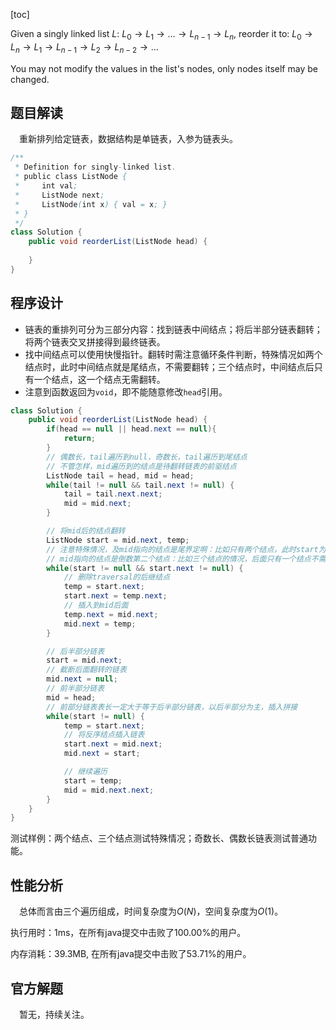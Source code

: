 [toc]

Given a singly linked list $L$: $L_0 \to L_1 \to \dots \to L_{n-1} \to L_n$,
reorder it to: $L_0 \to L_n \to L_1 \to L_{n-1} \to L_2 \to L_{n-2} \to \dots$

You may not modify the values in the list's nodes, only nodes itself may be changed.



## 题目解读

&emsp;重新排列给定链表，数据结构是单链表，入参为链表头。

```java
/**
 * Definition for singly-linked list.
 * public class ListNode {
 *     int val;
 *     ListNode next;
 *     ListNode(int x) { val = x; }
 * }
 */
class Solution {
    public void reorderList(ListNode head) {
        
    }
}
```

## 程序设计

* 链表的重排列可分为三部分内容：找到链表中间结点；将后半部分链表翻转；将两个链表交叉拼接得到最终链表。
* 找中间结点可以使用快慢指针。翻转时需注意循环条件判断，特殊情况如两个结点时，此时中间结点就是尾结点，不需要翻转；三个结点时，中间结点后只有一个结点，这一个结点无需翻转。
* 注意到函数返回为`void`，即不能随意修改`head`引用。

```java
class Solution {
    public void reorderList(ListNode head) {
        if(head == null || head.next == null){
            return;
        }
        // 偶数长，tail遍历到null，奇数长，tail遍历到尾结点
        // 不管怎样，mid遍历到的结点是待翻转链表的前驱结点
        ListNode tail = head, mid = head;
        while(tail != null && tail.next != null) {
            tail = tail.next.next;
            mid = mid.next;
        }

        // 将mid后的结点翻转
        ListNode start = mid.next, temp;
        // 注意特殊情况，及mid指向的结点是尾界定啊：比如只有两个结点，此时start为空；
        // mid指向的结点是倒数第二个结点：比如三个结点的情况，后面只有一个结点不需要翻转
        while(start != null && start.next != null) {
            // 删除traversal的后继结点
            temp = start.next;
            start.next = temp.next;
            // 插入到mid后面
            temp.next = mid.next;
            mid.next = temp;
        }

        // 后半部分链表
        start = mid.next;
        // 截断后面翻转的链表
        mid.next = null;
        // 前半部分链表
        mid = head;
        // 前部分链表表长一定大于等于后半部分链表，以后半部分为主，插入拼接
        while(start != null) {
            temp = start.next;
            // 将反序结点插入链表
            start.next = mid.next;
            mid.next = start;

            // 继续遍历
            start = temp;
            mid = mid.next.next;
        }
    }
}
```

测试样例：两个结点、三个结点测试特殊情况；奇数长、偶数长链表测试普通功能。

## 性能分析

&emsp;总体而言由三个遍历组成，时间复杂度为$O(N)$，空间复杂度为$O(1)$。

执行用时：1ms，在所有java提交中击败了100.00%的用户。

内存消耗：39.3MB, 在所有java提交中击败了53.71%的用户。

## 官方解题

&emsp;暂无，持续关注。
